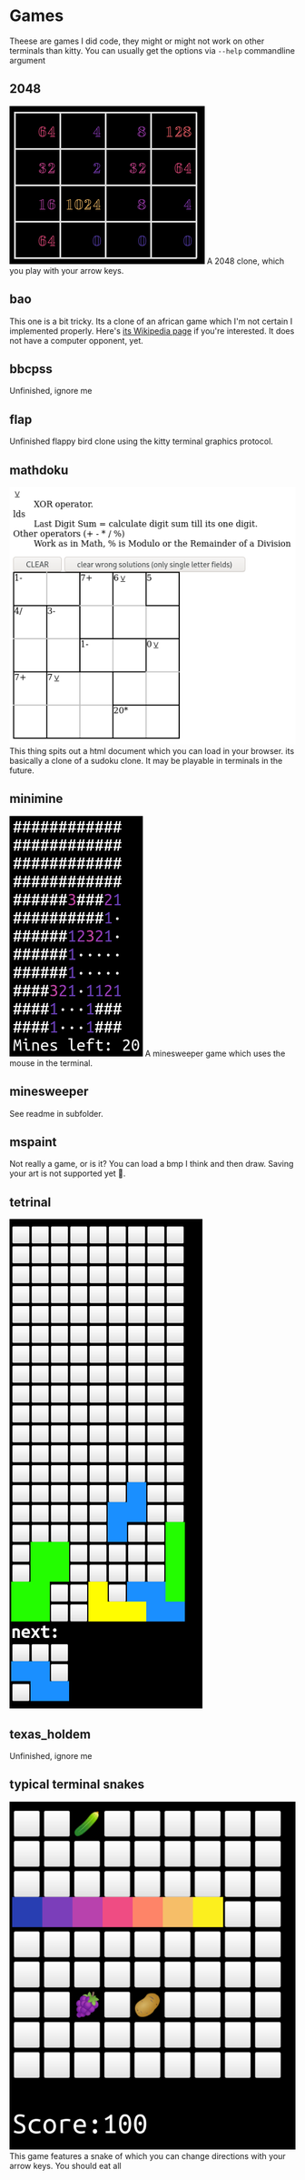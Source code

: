 # Games

Theese are games I did code, they might or might not work on other terminals than kitty.
You can usually get the options via `--help` commandline argument

## 2048
![2048](2048.png)
A 2048 clone, which you play with your arrow keys.
## bao
This one is a bit tricky.
Its a clone of an african game which I'm not certain I implemented properly.
Here's [its Wikipedia page](https://en.wikipedia.org/wiki/Bao_(game)) if you're interested.
It does not have a computer opponent, yet.
## bbcpss
Unfinished, ignore me
## flap
Unfinished flappy bird clone using the kitty terminal graphics protocol.
## mathdoku
![mathdoku html screenshot](mathdoku.rb.html.png)
This thing spits out a html document which you can load in your browser.
its basically a clone of a sudoku clone.
It may be playable in terminals in the future.
## minimine
![miniminie screenshot](minimine.png)
A minesweeper game which uses the mouse in the terminal.
## minesweeper
See readme in subfolder.
## mspaint
Not really a game, or is it?
You can load a bmp I think and then draw.
Saving your art is not supported yet 🤷.
## tetrinal
![tetrinal screenshot](tetrinal.png)
## texas_holdem
Unfinished, ignore me
## typical terminal snakes
![tts screenshot showing a snake](typical_terminal_snakes.png)
This game features a snake of which you can change directions with your arrow keys.
You should eat all
